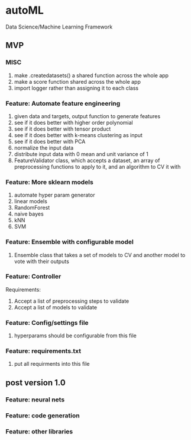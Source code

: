 # autoML
Data Science/Machine Learning Framework

## MVP

### MISC
1. make .createdatasets() a shared function across the whole app
2. make a score function shared across the whole app
3. import logger rather than assigning it to each class

### Feature: Automate feature engineering
1. given data and targets, output function to generate features
2. see if it does better with higher order polynomial
3. see if it does better with tensor product
4. see if it does better with k-means clustering as input
5. see if it does better with PCA
6. normalize the input data
7. distribute input data with 0 mean and unit variance of 1
8. FeatureValidator class, which accepts a dataset,
   an array of preprocessing functions to apply to it, and an algorithm to CV it with

### Feature: More sklearn models
1. automate hyper param generator
2. linear models
3. RandomForest
4. naive bayes
5. kNN
6. SVM

### Feature: Ensemble with configurable model
1. Ensemble class that takes a set of models to CV and another model to vote with their outputs

### Feature: Controller
Requirements:
1. Accept a list of preprocessing steps to validate
2. Accept a list of models to validate

### Feature: Config/settings file
1. hyperparams should be configurable from this file

### Feature: requirements.txt
1. put all requirments into this file


## post version 1.0

### Feature: neural nets

### Feature: code generation

### Feature: other libraries
